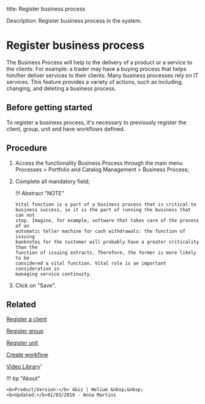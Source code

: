 title: Register business process

Description: Register business process in the system.
# Register business process

The Business Process will help to the delivery of a product or a service to the clients. For example: a trader may have a buying process that helps him/her deliver services to their clients. Many business processes rely on IT services.
This feature provides a variety of actions, such as including, changing, and deleting a business process.

Before getting started
--------------------------

To register a business process, it's necessary to previously register the
client, group, unit and have workflows defined.

Procedure
-------------

1.  Access the functionality Business Process through the main menu Processes \>
    Portfolio and Catalog Management \> Business Process;

2.  Complete all mandatory field;

    !!! Abstract "NOTE"

        Vital function is a part of a business process that is critical to
        business success, ie it is the part of running the business that can not
        stop. Imagine, for example, software that takes care of the process of an
        automatic teller machine for cash withdrawals: the function of issuing
        banknotes for the customer will probably have a greater criticality than the
        function of issuing extracts. Therefore, the former is more likely to be
        considered a vital function. Vital role is an important consideration in
        managing service continuity.  

3.  Click on "Save".

Related
-------

[Register a client](/en-us/4biz-helium/processes/portfolio-and-catalog/configuration/register-client.html)

[Register group](/en-us/4biz-helium/initial-settings/access-settings/user/register-groups.html)

[Register unit](/en-us/4biz-helium/platform-administration/region-and-language/register-unit.html)

[Create workflow](/en-us/4biz-helium/workflow/use/create-flow.html)


<i class='fa fa-youtube-play  fa-2x' style='color:#97ce17;vertical-align: middle;'> </i> [Video Library](https://www.youtube.com/playlist?list=PLB5qK2uzf2RPsG8HdkE7qEHB39yEI_T8y)'

!!! tip "About"

    <b>Product/Version:</b> 4biz | Helium &nbsp;&nbsp;
    <b>Updated:</b>01/03/2019 - Anna Martins
